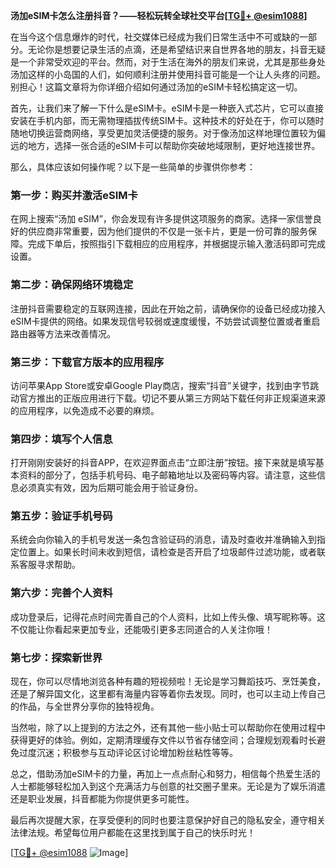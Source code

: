 **汤加eSIM卡怎么注册抖音？——轻松玩转全球社交平台[[TG💪+ @esim1088](https://t.me/s/esim1088)]**

在当今这个信息爆炸的时代，社交媒体已经成为我们日常生活中不可或缺的一部分。无论你是想要记录生活的点滴，还是希望结识来自世界各地的朋友，抖音无疑是一个非常受欢迎的平台。然而，对于生活在海外的朋友们来说，尤其是那些身处汤加这样的小岛国的人们，如何顺利注册并使用抖音可能是一个让人头疼的问题。别担心！这篇文章将为你详细介绍如何通过汤加的eSIM卡轻松搞定这一切。

首先，让我们来了解一下什么是eSIM卡。eSIM卡是一种嵌入式芯片，它可以直接安装在手机内部，而无需物理插拔传统SIM卡。这种技术的好处在于，你可以随时随地切换运营商网络，享受更加灵活便捷的服务。对于像汤加这样地理位置较为偏远的地方，选择一张合适的eSIM卡可以帮助你突破地域限制，更好地连接世界。

那么，具体应该如何操作呢？以下是一些简单的步骤供你参考：

### 第一步：购买并激活eSIM卡

在网上搜索“汤加 eSIM”，你会发现有许多提供这项服务的商家。选择一家信誉良好的供应商非常重要，因为他们提供的不仅是一张卡片，更是一份可靠的服务保障。完成下单后，按照指引下载相应的应用程序，并根据提示输入激活码即可完成设置。

### 第二步：确保网络环境稳定

注册抖音需要稳定的互联网连接，因此在开始之前，请确保你的设备已经成功接入eSIM卡提供的网络。如果发现信号较弱或速度缓慢，不妨尝试调整位置或者重启路由器等方法来改善情况。

### 第三步：下载官方版本的应用程序

访问苹果App Store或安卓Google Play商店，搜索“抖音”关键字，找到由字节跳动官方推出的正版应用进行下载。切记不要从第三方网站下载任何非正规渠道来源的应用程序，以免造成不必要的麻烦。

### 第四步：填写个人信息

打开刚刚安装好的抖音APP，在欢迎界面点击“立即注册”按钮。接下来就是填写基本资料的部分了，包括手机号码、电子邮箱地址以及密码等内容。请注意，这些信息必须真实有效，因为后期可能会用于验证身份。

### 第五步：验证手机号码

系统会向你输入的手机号发送一条包含验证码的消息，请及时查收并准确输入到指定位置上。如果长时间未收到短信，请检查是否开启了垃圾邮件过滤功能，或者联系客服寻求帮助。

### 第六步：完善个人资料

成功登录后，记得花点时间完善自己的个人资料，比如上传头像、填写昵称等。这不仅能让你看起来更加专业，还能吸引更多志同道合的人关注你哦！

### 第七步：探索新世界

现在，你可以尽情地浏览各种有趣的短视频啦！无论是学习舞蹈技巧、烹饪美食，还是了解异国文化，这里都有海量内容等着你去发现。同时，也可以主动上传自己的作品，与全世界分享你的独特视角。

当然啦，除了以上提到的方法之外，还有其他一些小贴士可以帮助你在使用过程中获得更好的体验。例如，定期清理缓存文件以节省存储空间；合理规划观看时长避免过度沉迷；积极参与互动评论区讨论增加粉丝粘性等等。

总之，借助汤加eSIM卡的力量，再加上一点点耐心和努力，相信每个热爱生活的人士都能够轻松加入到这个充满活力与创意的社交圈子里来。无论是为了娱乐消遣还是职业发展，抖音都能为你提供更多可能性。

最后再次提醒大家，在享受便利的同时也要注意保护好自己的隐私安全，遵守相关法律法规。希望每位用户都能在这里找到属于自己的快乐时光！

[[TG💪+ @esim1088](https://t.me/s/esim1088) ![Image](https://i.postimg.cc/4NQfJmqS/Snipaste-2025-05-13-00-14-12.png)]